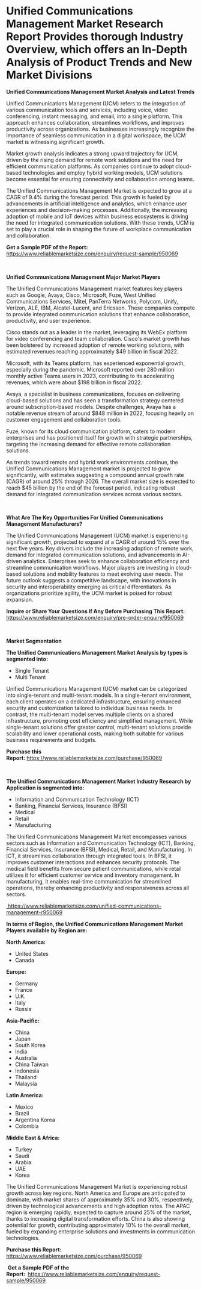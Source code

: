 <p><h1>Unified Communications Management Market Research Report Provides thorough Industry Overview, which offers an In-Depth Analysis of Product Trends and New Market Divisions</h1></p><p><strong>Unified Communications Management Market Analysis and Latest Trends</strong></p>
<p><p>Unified Communications Management (UCM) refers to the integration of various communication tools and services, including voice, video conferencing, instant messaging, and email, into a single platform. This approach enhances collaboration, streamlines workflows, and improves productivity across organizations. As businesses increasingly recognize the importance of seamless communication in a digital workspace, the UCM market is witnessing significant growth.</p><p>Market growth analysis indicates a strong upward trajectory for UCM, driven by the rising demand for remote work solutions and the need for efficient communication platforms. As companies continue to adopt cloud-based technologies and employ hybrid working models, UCM solutions become essential for ensuring connectivity and collaboration among teams. </p><p>The Unified Communications Management Market is expected to grow at a CAGR of 9.4% during the forecast period. This growth is fueled by advancements in artificial intelligence and analytics, which enhance user experiences and decision-making processes. Additionally, the increasing adoption of mobile and IoT devices within business ecosystems is driving the need for integrated communication solutions. With these trends, UCM is set to play a crucial role in shaping the future of workplace communication and collaboration.</p></p>
<p><strong>Get a Sample PDF of the Report:&nbsp;</strong> <a href="https://www.reliablemarketsize.com/enquiry/request-sample/950069?utm_campaign=3183&utm_medium=2&utm_source=Github&utm_content=ia&utm_term=18042025&utm_id=unified-communications-management">https://www.reliablemarketsize.com/enquiry/request-sample/950069</a></p>
<p>&nbsp;</p>
<p><strong>Unified Communications Management Major Market Players</strong></p>
<p><p>The Unified Communications Management market features key players such as Google, Avaya, Cisco, Microsoft, Fuze, West Unified Communications Services, Mitel, PanTerra Networks, Polycom, Unify, Verizon, ALE, IBM, Alcatel-Lucent, and Ericsson. These companies compete to provide integrated communication solutions that enhance collaboration, productivity, and user experience.</p><p>Cisco stands out as a leader in the market, leveraging its WebEx platform for video conferencing and team collaboration. Cisco's market growth has been bolstered by increased adoption of remote working solutions, with estimated revenues reaching approximately $49 billion in fiscal 2022.</p><p>Microsoft, with its Teams platform, has experienced exponential growth, especially during the pandemic. Microsoft reported over 280 million monthly active Teams users in 2023, contributing to its accelerating revenues, which were about $198 billion in fiscal 2022.</p><p>Avaya, a specialist in business communications, focuses on delivering cloud-based solutions and has seen a transformation strategy centered around subscription-based models. Despite challenges, Avaya has a notable revenue stream of around $848 million in 2022, focusing heavily on customer engagement and collaboration tools.</p><p>Fuze, known for its cloud communication platform, caters to modern enterprises and has positioned itself for growth with strategic partnerships, targeting the increasing demand for effective remote collaboration solutions.</p><p>As trends toward remote and hybrid work environments continue, the Unified Communications Management market is projected to grow significantly, with estimates suggesting a compound annual growth rate (CAGR) of around 25% through 2026. The overall market size is expected to reach $45 billion by the end of the forecast period, indicating robust demand for integrated communication services across various sectors.</p></p>
<p>&nbsp;</p>
<p><strong>What Are The Key Opportunities For Unified Communications Management Manufacturers?</strong></p>
<p><p>The Unified Communications Management (UCM) market is experiencing significant growth, projected to expand at a CAGR of around 15% over the next five years. Key drivers include the increasing adoption of remote work, demand for integrated communication solutions, and advancements in AI-driven analytics. Enterprises seek to enhance collaboration efficiency and streamline communication workflows. Major players are investing in cloud-based solutions and mobility features to meet evolving user needs. The future outlook suggests a competitive landscape, with innovations in security and interoperability emerging as critical differentiators. As organizations prioritize agility, the UCM market is poised for robust expansion.</p></p>
<p><strong>Inquire or Share Your Questions If Any Before Purchasing This Report:</strong> <a href="https://www.reliablemarketsize.com/enquiry/pre-order-enquiry/950069?utm_campaign=3183&utm_medium=2&utm_source=Github&utm_content=ia&utm_term=18042025&utm_id=unified-communications-management">https://www.reliablemarketsize.com/enquiry/pre-order-enquiry/950069</a></p>
<p>&nbsp;</p>
<p><strong>Market Segmentation</strong></p>
<p><strong>The Unified Communications Management Market Analysis by types is segmented into:</strong></p>
<p><ul><li>Single Tenant</li><li>Multi Tenant</li></ul></p>
<p><p>Unified Communications Management (UCM) market can be categorized into single-tenant and multi-tenant models. In a single-tenant environment, each client operates on a dedicated infrastructure, ensuring enhanced security and customization tailored to individual business needs. In contrast, the multi-tenant model serves multiple clients on a shared infrastructure, promoting cost efficiency and simplified management. While single-tenant solutions offer greater control, multi-tenant solutions provide scalability and lower operational costs, making both suitable for various business requirements and budgets.</p></p>
<p><strong>Purchase this Report:&nbsp;</strong><a href="https://www.reliablemarketsize.com/purchase/950069?utm_campaign=3183&utm_medium=2&utm_source=Github&utm_content=ia&utm_term=18042025&utm_id=unified-communications-management">https://www.reliablemarketsize.com/purchase/950069</a></p>
<p>&nbsp;</p>
<p><strong>The Unified Communications Management Market Industry Research by Application is segmented into:</strong></p>
<p><ul><li>Information and Communication Technology (ICT)</li><li>Banking, Financial Services, Insurance (BFSI)</li><li>Medical</li><li>Retail</li><li>Manufacturing</li></ul></p>
<p><p>The Unified Communications Management Market encompasses various sectors such as Information and Communication Technology (ICT), Banking, Financial Services, Insurance (BFSI), Medical, Retail, and Manufacturing. In ICT, it streamlines collaboration through integrated tools. In BFSI, it improves customer interactions and enhances security protocols. The medical field benefits from secure patient communications, while retail utilizes it for efficient customer service and inventory management. In manufacturing, it enables real-time communication for streamlined operations, thereby enhancing productivity and responsiveness across all sectors.</p></p>
<p><a href="https://www.reliablemarketsize.com/unified-communications-management-r950069?utm_campaign=3183&utm_medium=2&utm_source=Github&utm_content=ia&utm_term=18042025&utm_id=unified-communications-management">&nbsp;https://www.reliablemarketsize.com/unified-communications-management-r950069</a></p>
<p><strong>In terms of Region, the Unified Communications Management Market Players available by Region are:</strong></p>
<p>
    <p> <strong> North America: </strong>
        <ul>
            <li>United States</li>
            <li>Canada</li>
        </ul>
        </p> 
    <p> <strong> Europe: </strong>
        <ul>
            <li>Germany</li>
            <li>France</li>
            <li>U.K.</li>
            <li>Italy</li>
            <li>Russia</li>
        </ul>
        </p> 
    <p> <strong> Asia-Pacific: </strong>
        <ul>
            <li>China</li>
            <li>Japan</li>
            <li>South Korea</li>
            <li>India</li>
            <li>Australia</li>
            <li>China Taiwan</li>
            <li>Indonesia</li>
            <li>Thailand</li>
            <li>Malaysia</li>
        </ul>
        </p> 
    <p> <strong> Latin America: </strong>
        <ul>
            <li>Mexico</li>
            <li>Brazil</li>
            <li>Argentina Korea</li>
            <li>Colombia</li>
        </ul>
        </p> 
    <p> <strong> Middle East & Africa: </strong>
        <ul>
            <li>Turkey</li>
            <li>Saudi</li>
            <li>Arabia</li>
            <li>UAE</li>
            <li>Korea</li>
        </ul>
    </p>
    </p>
<p><p>The Unified Communications Management Market is experiencing robust growth across key regions. North America and Europe are anticipated to dominate, with market shares of approximately 35% and 30%, respectively, driven by technological advancements and high adoption rates. The APAC region is emerging rapidly, expected to capture around 25% of the market, thanks to increasing digital transformation efforts. China is also showing potential for growth, contributing approximately 10% to the overall market, fueled by expanding enterprise solutions and investments in communication technologies.</p></p>
<p><strong>Purchase this Report: </strong><a href="https://www.reliablemarketsize.com/purchase/950069?utm_campaign=3183&utm_medium=2&utm_source=Github&utm_content=ia&utm_term=18042025&utm_id=unified-communications-management">https://www.reliablemarketsize.com/purchase/950069</a></p>
<p>&nbsp;<strong>Get a Sample PDF of the Report:&nbsp;&nbsp;</strong><a href="https://www.reliablemarketsize.com/enquiry/request-sample/950069?utm_campaign=3183&utm_medium=2&utm_source=Github&utm_content=ia&utm_term=18042025&utm_id=unified-communications-management">https://www.reliablemarketsize.com/enquiry/request-sample/950069</a></p>
<p><strong></strong></p>
<p><p></p><p></p><p></p></p>